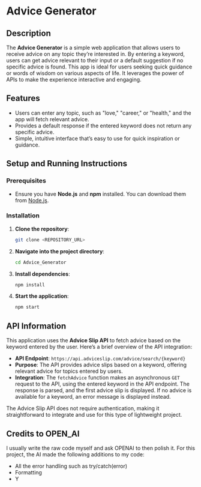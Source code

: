 # Advice Generator

## Description

The **Advice Generator** is a simple web application that allows users to receive advice on any topic they’re interested in. By entering a keyword, users can get advice relevant to their input or a default suggestion if no specific advice is found. This app is ideal for users seeking quick guidance or words of wisdom on various aspects of life. It leverages the power of APIs to make the experience interactive and engaging.

## Features

- Users can enter any topic, such as "love," "career," or "health," and the app will fetch relevant advice.
- Provides a default response if the entered keyword does not return any specific advice.
- Simple, intuitive interface that’s easy to use for quick inspiration or guidance.

## Setup and Running Instructions

### Prerequisites

- Ensure you have **Node.js** and **npm** installed. You can download them from [Node.js](https://nodejs.org/).

### Installation

1. **Clone the repository**:
    ```bash
    git clone <REPOSITORY_URL>
    ```

2. **Navigate into the project directory**:
    ```bash
    cd Advice_Generator
    ```

3. **Install dependencies**:
    ```bash
    npm install
    ```

4. **Start the application**:
    ```bash
    npm start
    ```

## API Information

This application uses the **Advice Slip API** to fetch advice based on the keyword entered by the user. Here’s a brief overview of the API integration:

- **API Endpoint**: `https://api.adviceslip.com/advice/search/{keyword}`
- **Purpose**: The API provides advice slips based on a keyword, offering relevant advice for topics entered by users.
- **Integration**: The `fetchAdvice` function makes an asynchronous `GET` request to the API, using the entered keyword in the API endpoint. The response is parsed, and the first advice slip is displayed. If no advice is available for a keyword, an error message is displayed instead.

The Advice Slip API does not require authentication, making it straightforward to integrate and use for this type of lightweight project.

## Credits to OPEN_AI

I usually write the raw code myself and ask OPENAI to then polish it.
For this project, the AI made the following additions to my code:

- All the error handling such as try/catch(error)
- Formatting
- Y
